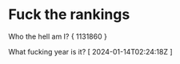 # Fuck the rankings

Who the hell am I?
{ 1131860 }

What fucking year is it?
[ 2024-01-14T02:24:18Z ]
